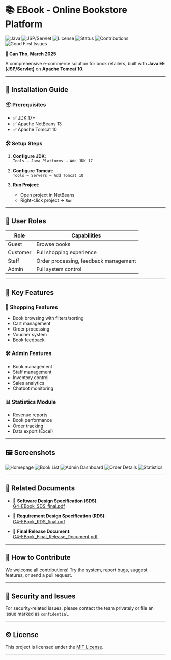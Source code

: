 # 📚 EBook - Online Bookstore Platform

![Java](https://img.shields.io/badge/Java-17-blue)
![JSP/Servlet](https://img.shields.io/badge/JSP%2FServlet-Apache%20Tomcat%2010-lightgrey)
![License](https://img.shields.io/badge/License-MIT-green)
![Status](https://img.shields.io/badge/Release-Final-success)
![Contributions](https://img.shields.io/badge/Contributions-Welcome-brightgreen)
![Good First Issues](https://img.shields.io/badge/Good%20First%20Issue-Yes-yellow)

**📍 Can Tho, March 2025**

A comprehensive e-commerce solution for book retailers, built with **Java EE (JSP/Servlet)** on **Apache Tomcat 10**.

---

## 🚀 Installation Guide

### 📦 Prerequisites
- ✅ JDK 17+
- ✅ Apache NetBeans 13
- ✅ Apache Tomcat 10

### 🛠 Setup Steps
1. **Configure JDK**:  
   `Tools → Java Platforms → Add JDK 17`

2. **Configure Tomcat**:  
   `Tools → Servers → Add Tomcat 10`

3. **Run Project**:  
   - Open project in NetBeans  
   - Right-click project → `Run`

---

## 👥 User Roles

| Role     | Capabilities                          |
|----------|---------------------------------------|
| Guest    | Browse books                          |
| Customer | Full shopping experience              |
| Staff    | Order processing, feedback management |
| Admin    | Full system control                   |

---

## 🌟 Key Features

### 🛒 Shopping Features
- Book browsing with filters/sorting  
- Cart management  
- Order processing  
- Voucher system  
- Book feedback

### 🛠️ Admin Features
- Book management  
- Staff management  
- Inventory control  
- Sales analytics  
- Chatbot monitoring

### 📊 Statistics Module
- Revenue reports  
- Book performance  
- Order tracking  
- Data export (Excel)

---

## 🖼️ Screenshots

![Homepage](https://github.com/Nhatanhhhh/EBook/assets/homepage.png)
![Book List](https://github.com/Nhatanhhhh/EBook/assets/booklist.png)
![Admin Dashboard](https://github.com/Nhatanhhhh/EBook/assets/admindashboard.png)
![Order Details](https://github.com/Nhatanhhhh/EBook/assets/orderdetails.png)
![Statistics](https://github.com/Nhatanhhhh/EBook/assets/statistics.png)

---

## 📄 Related Documents

- 📘 **Software Design Specification (SDS)**:  
  [G4-EBook_SDS_final.pdf](https://github.com/Nhatanhhhh/EBook/docs/G4-EBook_SDS_final.pdf)

- 📗 **Requirement Design Specification (RDS)**:  
  [G4-EBook_RDS_final.pdf](https://github.com/Nhatanhhhh/EBook/docs/G4-EBook_RDS_final.pdf)

- 📙 **Final Release Document**:  
  [G4-EBook_Final_Release_Document.pdf](https://github.com/Nhatanhhhh/EBook/docs/G4-EBook_Final_Release_Document.pdf)

---

## 🙌 How to Contribute

We welcome all contributions! Try the system, report bugs, suggest features, or send a pull request.

---

## 🔐 Security and Issues

For security-related issues, please contact the team privately or file an issue marked as `confidential`.

---

## © License

This project is licensed under the [MIT License](https://opensource.org/licenses/MIT).

---

